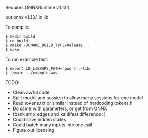 Requires ONNXRuntime v1.13.1

put onnx v1.13.1 in lib


To compile:
```
$ mkdir build
$ cd build
$ cmake -DCMAKE_BUILD_TYPE=Release ..
$ make
```

To run example test:
```
$ export LD_LIBRARY_PATH=`pwd`/../lib
$ ./main ../example.wav
```



TODO:
* Clean awful code
* Split model and session to allow many sessions for one model
* Read tokens.txt or similar instead of hardcoding tokens.h
* Do same with parameters, or get from ONNX
* fbank snip_edges and kaldifeat difference :(
* Could save hidden states
* Could batch many inputs into one call
* Figure out licensing
